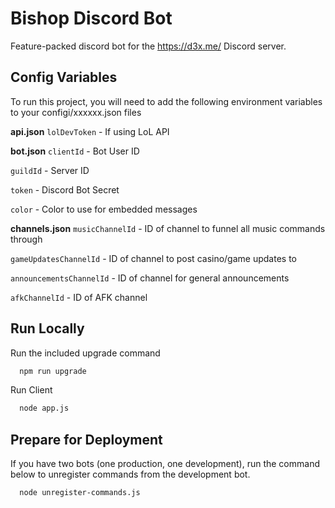 
# Bishop Discord Bot
Feature-packed discord bot for the https://d3x.me/ Discord server.

## Config Variables
To run this project, you will need to add the following environment variables to your configi/xxxxxx.json files

**api.json**
`lolDevToken` - If using LoL API

**bot.json**
`clientId` - Bot User ID

`guildId` - Server ID

`token` - Discord Bot Secret

`color` - Color to use for embedded messages

**channels.json**
`musicChannelId` - ID of channel to funnel all music commands through

`gameUpdatesChannelId` - ID of channel to post casino/game updates to

`announcementsChannelId` - ID of channel for general announcements

`afkChannelId` - ID of AFK channel


## Run Locally

Run the included upgrade command
```bash
  npm run upgrade
```

Run Client
```bash
  node app.js
```

## Prepare for Deployment
If you have two bots (one production, one development), run the command below to unregister commands from the development bot.

```bash
  node unregister-commands.js
```
